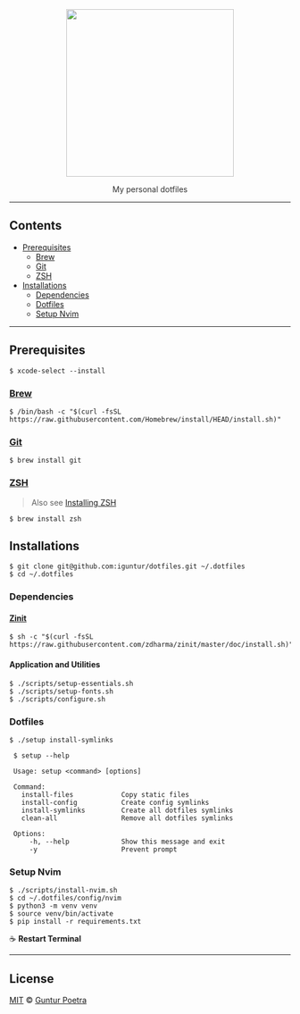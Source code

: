 <div align='center'>
	<img src='https://dotfiles.github.io/images/dotfiles-logo.png' width='300px'>
	<p style='color: #333333'>My personal dotfiles</p>
</div>

---

## Contents <!-- omit in toc -->

- [Prerequisites](#prerequisites)
  - [Brew](#brew)
  - [Git](#git)
  - [ZSH](#zsh)
- [Installations](#installations)
  - [Dependencies](#dependencies)
  - [Dotfiles](#dotfiles)
  - [Setup Nvim](#setup-nvim)

---

## Prerequisites

```console
$ xcode-select --install
```

### [Brew](https://brew.sh)

```console
$ /bin/bash -c "$(curl -fsSL https://raw.githubusercontent.com/Homebrew/install/HEAD/install.sh)"
```

### [Git](https://git-scm.com)

```console
$ brew install git
```

### [ZSH](https://www.zsh.org)

> Also see [Installing ZSH](https://github.com/robbyrussell/oh-my-zsh/wiki/Installing-ZSH)

```console
$ brew install zsh
```

## Installations

```console
$ git clone git@github.com:iguntur/dotfiles.git ~/.dotfiles
$ cd ~/.dotfiles
```

### Dependencies

#### [Zinit](https://github.com/zdharma/zinit) <!-- omit in toc -->

```console
$ sh -c "$(curl -fsSL https://raw.githubusercontent.com/zdharma/zinit/master/doc/install.sh)"
```

#### Application and Utilities <!-- omit in toc -->

```console
$ ./scripts/setup-essentials.sh
$ ./scripts/setup-fonts.sh
$ ./scripts/configure.sh
```

### Dotfiles

```console
$ ./setup install-symlinks
```

```console
 $ setup --help

 Usage: setup <command> [options]

 Command:
   install-files            Copy static files
   install-config           Create config symlinks
   install-symlinks         Create all dotfiles symlinks
   clean-all                Remove all dotfiles symlinks

 Options:
     -h, --help             Show this message and exit
     -y                     Prevent prompt
```

### Setup Nvim

```console
$ ./scripts/install-nvim.sh
$ cd ~/.dotfiles/config/nvim
$ python3 -m venv venv
$ source venv/bin/activate
$ pip install -r requirements.txt
```

☕️ **Restart Terminal**

---

## License <!-- omit in toc -->

[MIT](https://opensource.org/licenses/MIT) © [Guntur Poetra](https://gunturpoetra.com)

